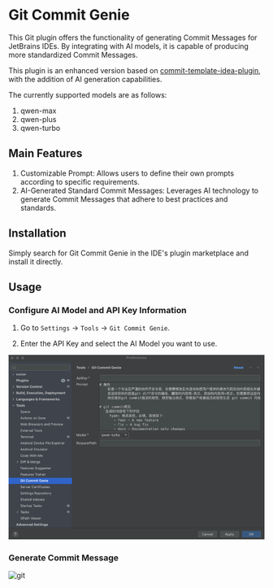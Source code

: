 # Git Commit Genie

This Git plugin offers the functionality of generating Commit Messages for JetBrains IDEs. By integrating with AI
models, it is capable of producing more standardized Commit Messages.

This plugin is an enhanced version based
on [commit-template-idea-plugin](https://github.com/MobileTribe/commit-template-idea-plugin), with the addition of AI
generation capabilities.

The currently supported models are as follows:

1. qwen-max
2. qwen-plus
3. qwen-turbo

## Main Features

1. Customizable Prompt: Allows users to define their own prompts according to specific requirements.
2. AI-Generated Standard Commit Messages: Leverages AI technology to generate Commit Messages that adhere to best
   practices and standards.

## Installation

Simply search for Git Commit Genie in the IDE's plugin marketplace and install it directly.

## Usage

### Configure AI Model and API Key Information

1. Go to `Settings` -> `Tools` -> `Git Commit Genie`.

2. Enter the API Key and select the AI Model you want to use.

![setting](img/setting.png)

### Generate Commit Message

![git](img/git.gif)